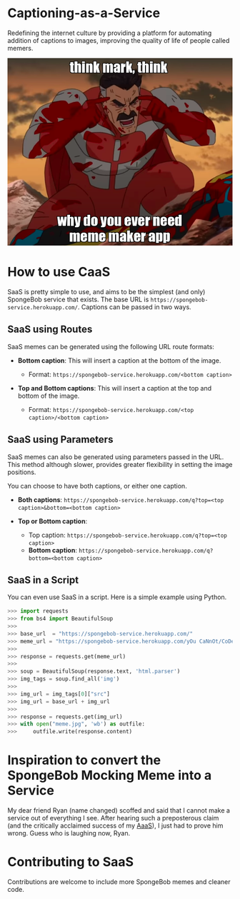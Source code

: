 # Captioning-as-a-Service

Redefining the internet culture by providing a platform for automating addition of captions to images, improving the quality of life of people called memers.

<p align="center">
  <img src="/static/meme.png">
</p>

# How to use CaaS

SaaS is pretty simple to use, and aims to be the simplest (and only) SpongeBob service that exists. The base URL is ```https://spongebob-service.herokuapp.com/```. Captions can be passed in two ways.

## SaaS using Routes

SaaS memes can be generated using the following URL route formats:

* **Bottom caption**: This will insert a caption at the bottom of the image. 
    * Format: ```https://spongebob-service.herokuapp.com/<bottom caption>```

* **Top and Bottom captions**: This will insert a caption at the top and bottom of the image.
    * Format: ```https://spongebob-service.herokuapp.com/<top caption>/<bottom caption>```

## SaaS using Parameters

SaaS memes can also be generated using parameters passed in the URL. This method although slower, provides greater flexibility in setting the image positions.

You can choose to have both captions, or either one caption.

* **Both captions**: ```https://spongebob-service.herokuapp.com/q?top=<top caption>&bottom=<bottom caption>```

* **Top or Bottom caption**: 
  * Top caption: ```https://spongebob-service.herokuapp.com/q?top=<top caption>```
  * **Bottom caption**: ```https://spongebob-service.herokuapp.com/q?bottom=<bottom caption>```

## SaaS in a Script
You can even use SaaS in a script. Here is a simple example using Python.

```Python
>>> import requests
>>> from bs4 import BeautifulSoup
>>> 
>>> base_url  = "https://spongebob-service.herokuapp.com/"
>>> meme_url = "https://spongebob-service.herokuapp.com/yOu CaNnOt/CoDe MeMes"
>>> 
>>> response = requests.get(meme_url)
>>> 
>>> soup = BeautifulSoup(response.text, 'html.parser')
>>> img_tags = soup.find_all('img')
>>> 
>>> img_url = img_tags[0]["src"]
>>> img_url = base_url + img_url
>>> 
>>> response = requests.get(img_url)
>>> with open("meme.jpg", 'wb') as outfile:
>>>     outfile.write(response.content)
```

# Inspiration to convert the SpongeBob Mocking Meme into a Service

My dear friend Ryan (name changed) scoffed and said that I cannot make a service out of everything I see. After hearing such a preposterous claim (and the critically acclaimed success of my [AaaS](https://github.com/aditeyabaral/arithmetic-as-a-service)), I just had to prove him wrong. Guess who is laughing now, Ryan.

# Contributing to SaaS

Contributions are welcome to include more SpongeBob memes and cleaner code.
